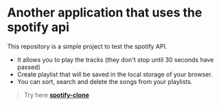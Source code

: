 # Another application that uses the spotify api

This repository is a simple project to test the spotify API.

- It allows you to play the tracks (they don't stop until 30 seconds have passed)
- Create playlist that will be saved in the local storage of your browser.
- You can sort, search and delete the songs from your playlists.

> Try here **[spotify-clone]()**